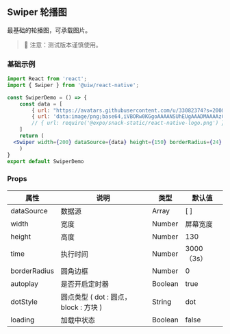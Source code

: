 Swiper 轮播图
---

最基础的轮播图，可承载图片。

> 🚧 注意：测试版本谨慎使用。
<!--rehype:style=border-left: 8px solid #ffe564;background-color: #ffe56440;padding: 12px 16px;-->

### 基础示例

<!--DemoStart-->
```jsx mdx:preview&background=#bebebe29
import React from 'react';
import { Swiper } from '@uiw/react-native';

const SwiperDemo = () => {
    const data = [
        { url: "https://avatars.githubusercontent.com/u/33082374?s=200&v=4", onClick: () => { console.log("你好！uiw/react-native") } },
        { url: 'data:image/png;base64,iVBORw0KGgoAAAANSUhEUgAAADMAAAAzCAYAAAA6oTAqAAAAEXRFWHRTb2Z0d2FyZQBwbmdjcnVzaEB1SfMAAABQSURBVGje7dSxCQBACARB+2/ab8BEeQNhFi6WSYzYLYudDQYGBgYGBgYGBgYGBgYGBgZmcvDqYGBgmhivGQYGBgYGBgYGBgYGBgYGBgbmQw+P/eMrC5UTVAAAAABJRU5ErkJggg==' },
        // { url: require('@expo/snack-static/react-native-logo.png') }
    ]
    return (
  <Swiper width={200} dataSource={data} height={150} borderRadius={24} />
    )
}
export default SwiperDemo
```
<!--End-->

### Props

属性 | 说明 | 类型 | 默认值
----|-----|------|------
| dataSource   | 数据源         | Array     | [ ] |
| width        | 宽度           |  Number   |屏幕宽度|
| height       | 高度           | Number    |  130 |
| time         | 执行时间       | Number    | 3000（3s） |
| borderRadius | 圆角边框       | Number    |  0 |
| autoplay     | 是否开启定时器  | Boolean   | true|
| dotStyle     | 圆点类型 ( dot : 圆点， block : 方块 )       | String    | dot |
| loading      | 加载中状态  | Boolean   | false |
